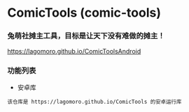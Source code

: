 # ComicTools (comic-tools)

### 兔萌社摊主工具，目标是让天下没有难做的摊主！

https://lagomoro.github.io/ComicToolsAndroid

### 功能列表
* 安卓库
```
该仓库是 https://lagomoro.github.io/ComicTools 的安卓运行库
```


